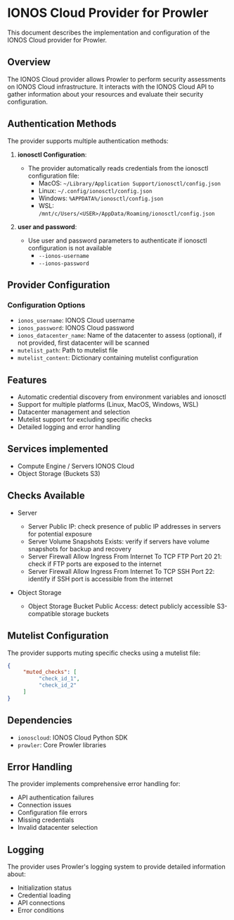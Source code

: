 # IONOS Cloud Provider for Prowler

This document describes the implementation and configuration of the IONOS Cloud provider for Prowler.

## Overview

The IONOS Cloud provider allows Prowler to perform security assessments on IONOS Cloud infrastructure. It interacts with the IONOS Cloud API to gather information about your resources and evaluate their security configuration.

## Authentication Methods

The provider supports multiple authentication methods:

1. **ionosctl Configuration**:
    - The provider automatically reads credentials from the ionosctl configuration file:
      - MacOS: `~/Library/Application Support/ionosctl/config.json`
      - Linux: `~/.config/ionosctl/config.json`
      - Windows: `%APPDATA%/ionosctl/config.json`
      - WSL: `/mnt/c/Users/<USER>/AppData/Roaming/ionosctl/config.json`

2. **user and password**:
    - Use user and password parameters to authenticate if ionosctl configuration is not available
        - `--ionos-username`
        - `--ionos-password`

## Provider Configuration

### Configuration Options

- `ionos_username`: IONOS Cloud username
- `ionos_password`: IONOS Cloud password
- `ionos_datacenter_name`: Name of the datacenter to assess (optional), if not provided, first datacenter will be scanned
- `mutelist_path`: Path to mutelist file
- `mutelist_content`: Dictionary containing mutelist configuration

## Features

- Automatic credential discovery from environment variables and ionosctl
- Support for multiple platforms (Linux, MacOS, Windows, WSL)
- Datacenter management and selection
- Mutelist support for excluding specific checks
- Detailed logging and error handling

## Services implemented

- Compute Engine / Servers IONOS Cloud
- Object Storage (Buckets S3)

## Checks Available

- Server
    - Server Public IP: check presence of public IP addresses in servers for potential exposure 
    - Server Volume Snapshots Exists: verify if servers have volume snapshots for backup and recovery
    - Server Firewall Allow Ingress From Internet To TCP FTP Port 20 21: check if FTP ports are exposed to the internet
    - Server Firewall Allow Ingress From Internet To TCP SSH Port 22: identify if SSH port is accessible from the internet

- Object Storage
    - Object Storage Bucket Public Access: detect publicly accessible S3-compatible storage buckets

## Mutelist Configuration

The provider supports muting specific checks using a mutelist file:

```json
{
     "muted_checks": [
          "check_id_1",
          "check_id_2"
     ]
}
```

## Dependencies

- `ionoscloud`: IONOS Cloud Python SDK
- `prowler`: Core Prowler libraries

## Error Handling

The provider implements comprehensive error handling for:
- API authentication failures
- Connection issues
- Configuration file errors
- Missing credentials
- Invalid datacenter selection

## Logging

The provider uses Prowler's logging system to provide detailed information about:
- Initialization status
- Credential loading
- API connections
- Error conditions
